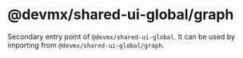 # @devmx/shared-ui-global/graph

Secondary entry point of `@devmx/shared-ui-global`. It can be used by importing from `@devmx/shared-ui-global/graph`.
